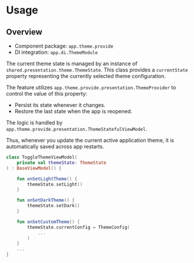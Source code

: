 # Usage

## Overview

- Component package: `app.theme.provide`
- DI integration: `app.di.ThemeModule`

The current theme state is managed by an instance of `shared.presentation.theme.ThemeState`. This class provides a `currentState` property representing the currently selected theme configuration.

The feature utilizes `app.theme.provide.presentation.ThemeProvider` to control the value of this property:
- Persist its state whenever it changes.
- Restore the last state when the app is reopened.

The logic is handled by `app.theme.provide.presentation.ThemeStatefulViewModel`.

Thus, whenever you update the current active application theme, it is automatically saved across app restarts.

```kotlin
class ToggleThemeViewModel(
    private val themeState: ThemeState
) : BaseViewModel() {

    fun onSetLightTheme() {
        themeState.setLight()
    }

    fun onSetDarkTheme() {
        themeState.setDark()
    }

    fun onSetCustomTheme() {
        themeState.currentConfig = ThemeConfig(
            ...
        )
    }
    ...
}
```
